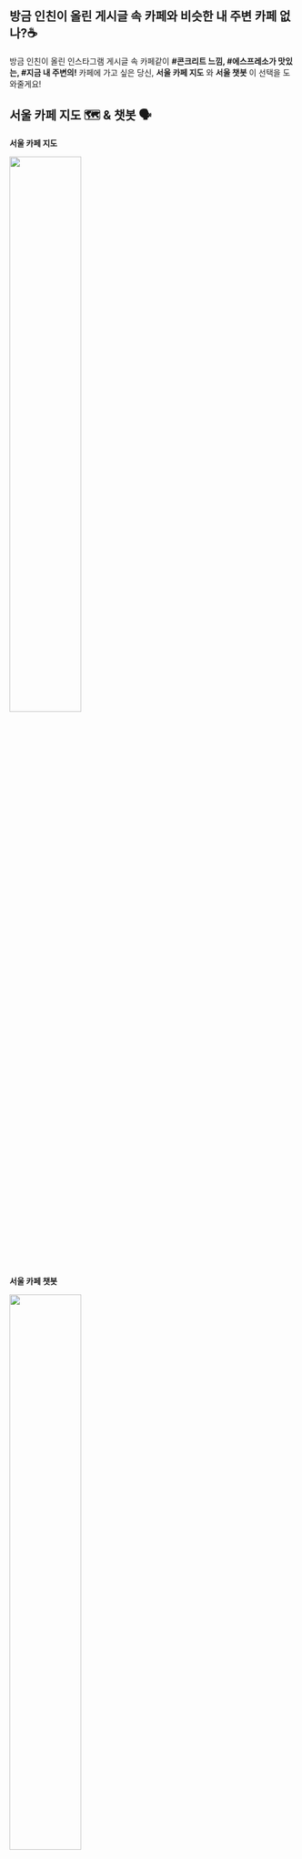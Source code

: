 
## 방금 인친이 올린 게시글 속 카페와 비슷한 내 주변 카페 없나?☕️ 

방금 인친이 올린 인스타그램 게시글 속 카페같이 __#콘크리트 느낌, #에스프레소가 맛있는, #지금 내 주변의!__ 카페에 가고 싶은 당신, __서울 카페 지도__ 와 __서울 챗봇__ 이 선택을 도와줄게요!

## 서울 카페 지도 🗺 & 챗봇 🗣

__서울 카페 지도__  

<img width='50%' src='https://user-images.githubusercontent.com/42338386/105575023-bb69dc80-5dab-11eb-8856-2cc0e49d1fc1.gif'>

__서울 카페 챗봇__  

<img width='50%' src='https://user-images.githubusercontent.com/42338386/105578468-c7619880-5dc3-11eb-9a04-e7943c601fd8.gif'>





## #카페스타그램
### [고유명사] 카페에서 만족스러운 시간을 보낸 후, 그 기분을 인스타그램에 기록하는 일종의 의식
때문에 우린 처음 가는 카페에 방문하기 전 인스타그램에 카페를 검색해보곤 합니다. 어떤 사진들이 업로드되는지 보면 그들이 카페에서 어떤 시간을 보냈는지, 어떤 메뉴가 맛있는지 가보지 않고도 알 수 있습니다. 아래는 카페 mk2를 검색한 모습입니다. 이미지가 모여져 있는 모습에서 카페의 분위기가 느껴지지않나요?   

<img width='30%' src='https://user-images.githubusercontent.com/42338386/106733676-8421e800-6655-11eb-8750-af5f6b456fb3.png'> 

## 프로젝트 아이디어 도출
카페 mk2에 방문한 이들은 위와 같은 패턴화된 게시글을 업로드합니다.  
공사장 느낌, 통창, 서촌카페'의 특징을 가진 카페는 mk2뿐일까요? 
__'#카페스타그램은 해당 카페의 분위기와 시그니처 메뉴같은 대략의 데이터를 내포하고 있다'__  
라는 아이디어에서 프로젝트를 시작하였습니다. 


   

<img src="https://user-images.githubusercontent.com/42338386/106738618-7ff8c900-665b-11eb-9abc-f042b629643f.png" width='50%'>

  
## Keyword
__Instagram crawling, MongDB,Flask, AWS, Naive Bayes classifier, Google Vision API, Selenium, Kakao map API__


## Architecture

<img src="https://user-images.githubusercontent.com/72846750/105801786-40880800-5fdd-11eb-8ca0-d878457cb5e8.png" width="70%">


